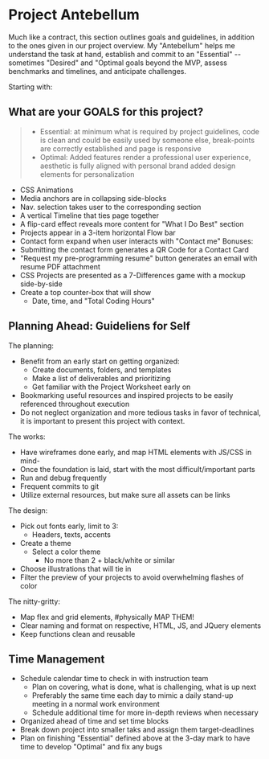 # Project Antebellum

Much like a contract, this section outlines goals and guidelines, in addition to the ones given in our project overview. My "Antebellum" helps me understand the task at hand, establish and commit to an "Essential" -- sometimes "Desired" and "Optimal goals beyond the MVP, assess benchmarks and timelines, and anticipate challenges.


Starting with:
## What are your GOALS for this project?

>   - Essential: at minimum what is required by project guidelines, 
>        code is clean and could be easily used by someone else,
>       break-points are correctly established and page is responsive
>    - Optimal: Added features render a professional user experience,
>       aesthetic is fully aligned with personal brand
>       added design elements for personalization


- CSS Animations
- Media anchors are in collapsing side-blocks
- Nav. selection takes user to the corresponding section
- A vertical Timeline that ties page together
- A flip-card effect reveals more content for "What I Do Best" section
- Projects appear in a 3-item horizontal Flow bar
- Contact form expand when user interacts with "Contact me"
Bonuses:
- Submitting the contact form generates a QR Code for a Contact Card
- "Request my pre-programming resume" button generates an email with resume PDF attachment
- CSS Projects are presented as a 7-Differences game with a mockup side-by-side
- Create a top counter-box that will show 
    - Date, time, and "Total Coding Hours"


## Planning Ahead: Guideliens for Self

The planning:
- Benefit from an early start on getting organized:
    - Create documents, folders, and templates
    - Make a list of deliverables and prioritizing
    - Get familiar with the Project Worksheet early on
- Bookmarking useful resources and inspired projects to be easily referenced throughout execution  
- Do not neglect organization and more tedious tasks in favor of technical, it is important to present this project with context.

The works:
- Have wireframes done early, and map HTML elements with JS/CSS in mind- 
- Once the foundation is laid, start with the most difficult/important parts
- Run and debug frequently
- Frequent commits to git 
- Utilize external resources, but make sure all assets can be links

The design:
- Pick out fonts early, limit to 3:
    - Headers, texts, accents
- Create a theme
    - Select a color theme
        - No more than 2 + black/white or similar
- Choose illustrations that will tie in
- Filter the preview of your projects to avoid overwhelming flashes of color

The nitty-gritty:
- Map flex and grid elements, #physically MAP THEM!
- Clear naming and format on respective, HTML, JS, and JQuery elements
- Keep functions clean and reusable


## Time Management

- Schedule calendar time to check in with instruction team
    - Plan on covering, what is done, what is challenging, what is up next
    - Preferably the same time each day to mimic a daily stand-up meeting in a normal work environment
    - Schedule additional time for more in-depth reviews when necessary
- Organized ahead of time and set time blocks
- Break down project into smaller taks and assign them target-deadlines
- Plan on finishing "Essential" defined above at the 3-day mark to have time to develop "Optimal" and fix any bugs

